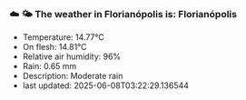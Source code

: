 ### ☁️ 🌤️  The weather in Florianópolis is: Florianópolis

- Temperature: 14.77°C
- On flesh: 14.81°C
- Relative air humidity: 96%
- Rain: 0.65 mm
- Description: Moderate rain
- last updated: 2025-06-08T03:22:29.136544
